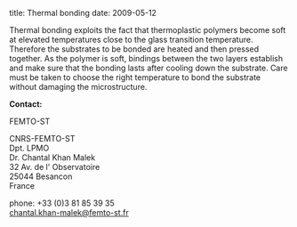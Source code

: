 title: Thermal bonding
date: 2009-05-12  

Thermal bonding exploits the fact that thermoplastic polymers become soft at elevated temperatures close to the glass transition temperature. Therefore the substrates to be bonded are heated and then pressed together. As the polymer is soft, bindings between the two layers establish and make sure that the bonding lasts after cooling down the substrate. Care must be taken to choose the right temperature to bond the substrate without damaging the microstructure.
<!--break-->
__Contact:__

FEMTO-ST

CNRS-FEMTO-ST  
Dpt. LPMO  
Dr. Chantal Khan Malek  
32 Av. de l' Observatoire  
25044 Besancon  
France

phone: +33 (0)3 81 85 39 35  
chantal.khan-malek@femto-st.fr